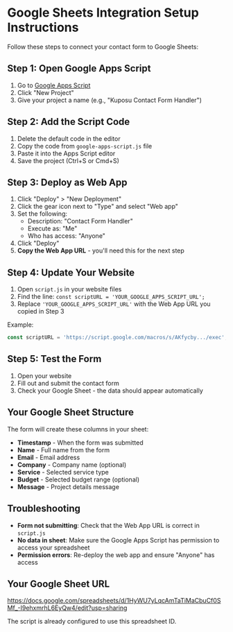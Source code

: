 # Google Sheets Integration Setup Instructions

Follow these steps to connect your contact form to Google Sheets:

## Step 1: Open Google Apps Script

1. Go to [Google Apps Script](https://script.google.com/)
2. Click "New Project"
3. Give your project a name (e.g., "Kuposu Contact Form Handler")

## Step 2: Add the Script Code

1. Delete the default code in the editor
2. Copy the code from `google-apps-script.js` file
3. Paste it into the Apps Script editor
4. Save the project (Ctrl+S or Cmd+S)

## Step 3: Deploy as Web App

1. Click "Deploy" > "New Deployment"
2. Click the gear icon next to "Type" and select "Web app"
3. Set the following:
   - Description: "Contact Form Handler"
   - Execute as: "Me"
   - Who has access: "Anyone"
4. Click "Deploy"
5. **Copy the Web App URL** - you'll need this for the next step

## Step 4: Update Your Website

1. Open `script.js` in your website files
2. Find the line: `const scriptURL = 'YOUR_GOOGLE_APPS_SCRIPT_URL';`
3. Replace `'YOUR_GOOGLE_APPS_SCRIPT_URL'` with the Web App URL you copied in Step 3

Example:
```javascript
const scriptURL = 'https://script.google.com/macros/s/AKfycby.../exec';
```

## Step 5: Test the Form

1. Open your website
2. Fill out and submit the contact form
3. Check your Google Sheet - the data should appear automatically

## Your Google Sheet Structure

The form will create these columns in your sheet:
- **Timestamp** - When the form was submitted
- **Name** - Full name from the form
- **Email** - Email address
- **Company** - Company name (optional)
- **Service** - Selected service type
- **Budget** - Selected budget range (optional)
- **Message** - Project details message

## Troubleshooting

- **Form not submitting**: Check that the Web App URL is correct in `script.js`
- **No data in sheet**: Make sure the Google Apps Script has permission to access your spreadsheet
- **Permission errors**: Re-deploy the web app and ensure "Anyone" has access

## Your Google Sheet URL
https://docs.google.com/spreadsheets/d/1HyWU7yLqcAmTaTiMaCbuCf0SMf_-I9ehxmrhL6EyQw4/edit?usp=sharing

The script is already configured to use this spreadsheet ID.